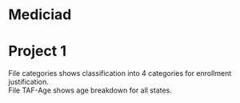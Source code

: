 # Mediciad

# Project 1

File categories shows classification into 4 categories for enrollment justification.  
File TAF-Age shows age breakdown for all states.  
